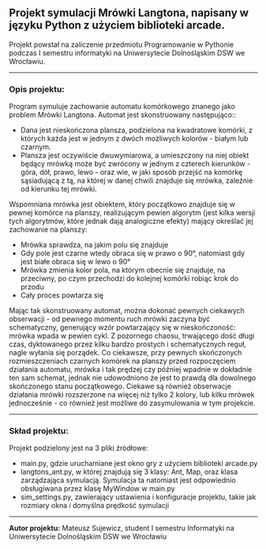 ## Projekt symulacji Mrówki Langtona, napisany w języku Python z użyciem biblioteki arcade.
Projekt powstał na zaliczenie przedmiotu Programowanie w Pythonie podczas I semestru informatyki na Uniwersytecie Dolnośląskim DSW we Wrocławiu.

---

### Opis projektu:
Program symuluje zachowanie automatu komórkowego znanego jako problem Mrówki Langtona. Automat jest skonstruowany następująco::
 - Dana jest nieskończona plansza, podzielona na kwadratowe komórki, z których każda jest w jednym z dwóch możliwych kolorów - białym lub czarnym.
 - Plansza jest oczywiście dwuwymiarowa, a umieszczony na niej obiekt będący mrówką może być zwrócony w jednym z czterech kierunków - góra, dół, prawo, lewo - 
oraz wie, w jaki sposób przejść na komórkę sąsiadującą z tą, na której w danej chwili znajduje się mrówka, zależnie od kierunku tej mrówki. 

Wspomniana mrówka jest obiektem, który początkowo znajduje się w pewnej komórce na planszy, realizującym pewien algorytm (jest kilka wersji tych algorytmów, które jednak dają analogiczne efekty) 
mający określać jej zachowanie na planszy:
 - Mrówka sprawdza, na jakim polu się znajduje 
 - Gdy pole jest czarne wtedy obraca się w prawo o 90°, natomiast gdy jest białe obraca się w lewo o 90°
 - Mrówka zmienia kolor pola, na którym obecnie się znajduje, na przeciwny, po czym przechodzi do kolejnej komórki robiąc krok do przodu
 - Cały proces powtarza się

Mając tak skonstruowany automat, można dokonać pewnych ciekawych obserwacji - od pewnego momentu ruch mrówki zaczyna być schematyczny, generujący wzór powtarzający się w nieskończoność: 
mrówka wpada w pewien cykl. Z pozornego chaosu, trwającego dość długi czas, dyktowanego przez kilku bardzo prostych i schematycznych reguł, nagle wyłania się porządek. 
Co ciekawsze, przy pewnych skończonych rozmieszczeniach czarnych komórek na planszy przed rozpoczęciem działania automatu, mrówka i tak prędzej czy później wpadnie w dokładnie ten sam schemat,
jednak nie udowodniono że jest to prawdą dla dowolnego skończonego stanu początkowego. Ciekawe są również obserwacje działania mrówki rozszerzone na więcej niż tylko 2 kolory, lub kilku mrówek jednocześnie - co również 
jest możliwe do zasymulowania w tym projekcie. 


---
### Skład projektu:
Projekt podzielony jest na 3 pliki źródłowe:
- main.py, gdzie uruchamiane jest okno gry z użyciem biblioteki arcade.py
- langtons_ant.py, w której znajdują się 3 klasy: Ant, Map, oraz klasa zarządzająca symulacją. Symulacja ta natomiast jest odpowiednio obsługiwana przez klasę MyWindow w main.py
- sim_settings.py, zawierający ustawienia i konfiguracje projektu, takie jak rozmiary okna i domyślna prędkość symulacji

---
**Autor projektu:**
Mateusz Sujewicz, student I semestru Informatyki na Uniwersytecie Dolnośląskim DSW we Wrocławiu
